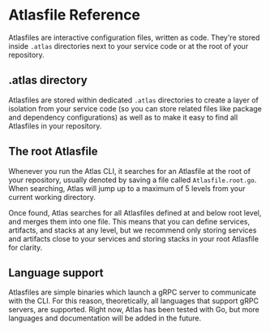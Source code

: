 # Atlasfile Reference

Atlasfiles are interactive configuration files, written as code. They're stored inside `.atlas` directories next to your service code or at the root of your repository.

## .atlas directory

Atlasfiles are stored within dedicated `.atlas` directories to create a layer of isolation from your service code (so you can store related files like package and dependency configurations) as well as to make it easy to find all Atlasfiles in your repository.

## The root Atlasfile

Whenever you run the Atlas CLI, it searches for an Atlasfile at the root of your repository, usually denoted by saving a file called `Atlasfile.root.go`. When searching, Atlas will jump up to a maximum of 5 levels from your current working directory.

Once found, Atlas searches for all Atlasfiles defined at and below root level, and merges them into one file. This means that you can define services, artifacts, and stacks at any level, but we recommend only storing services and artifacts close to your services and storing stacks in your root Atlasfile for clarity.

## Language support

Atlasfiles are simple binaries which launch a gRPC server to communicate with the CLI. For this reason, theoretically, all languages that support gRPC servers, are supported. Right now, Atlas has been tested with Go, but more languages and documentation will be added in the future.

